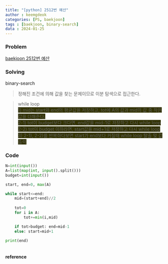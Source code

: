 ```yaml
---
title: "[python] 2512번 예산"
author : keemgdeok
categories: [PS, baekjoon]
tags : [baekjoon, binary-search]
data : 2024-01-25
---
```



### Problem
[baekjoon 2512번 예산](https://www.acmicpc.net/problem/2512)


### Solving 
binary-search
> 정해진 조건에 의해 값을 찾는 문제이므로 이분 탐색으로 접근한다.

>  while loop  
> <span style="background-color:#333300"> 1\) mid는 start와 end의 평균값을 저장하고, tot에 A의 값과 mid의 값 중 작은 값을 더해준다.</span>  
> <span style="background-color:#333300">2-1\) tot이 budget보다 크다면, end값을 mid-1로 저장하고 다시 while loop</span>  
> <span style="background-color:#333300">2-2\) tot이 budget 이하라면, start값을 mid+1로 저장하고 다시 while loop</span>  
> <span style="background-color:#333300">3\) 2-1\), 2-2\)를 반복하다보면 start가 end보다 커질때 while loop 탈출 및 값 출력</span>  


### Code
```py
N=int(input())
A=list(map(int, input().split()))
budget=int(input())

start, end=0, max(A)

while start<=end:
    mid=(start+end)//2
    
    tot=0
    for i in A:
        tot+=min(i,mid)

    if tot>budget: end=mid-1
    else: start=mid+1

print(end)
        
```


#### reference
